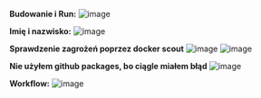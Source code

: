 **Budowanie i Run:**
![image](https://github.com/MarcineQu/zadanie2/assets/83167368/17331bb2-6c25-4201-8ef7-9c1e8a4f7679)

**Imię i nazwisko:**
![image](https://github.com/MarcineQu/zadanie2/assets/83167368/796bd994-d48e-4c93-9d0c-a206f7b08079)

**Sprawdzenie zagrożeń poprzez docker scout**
![image](https://github.com/MarcineQu/zadanie2/assets/83167368/7ed462a5-5911-4945-b798-5bc689e346fa)
![image](https://github.com/MarcineQu/zadanie2/assets/83167368/438a9485-7e73-408e-a203-90218e19678a)

**Nie użyłem github packages, bo ciągle miałem błąd**
![image](https://github.com/MarcineQu/zadanie2/assets/83167368/bc426b52-e486-45f7-9ecc-61e50780c710)

**Workflow:**
![image](https://github.com/MarcineQu/zadanie2/assets/83167368/03705616-a926-4c8c-8e23-863aa1208fca)
